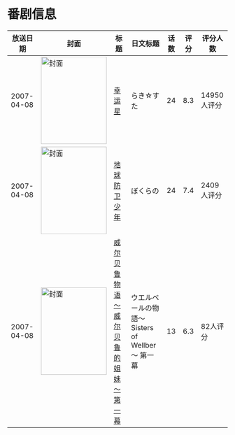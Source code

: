 # 番剧信息

|放送日期|封面|标题|日文标题|话数|评分|评分人数|
|---|---|---|---|---|---|---|
|2007-04-08|<img src="//lain.bgm.tv/pic/cover/c/db/8e/276_1Cr5K.jpg" alt="封面" style="width:150px;height:200px;object-fit:cover;">|[幸运星](https://bangumi.tv/subject/276)|らき☆すた|24|8.3|14950人评分|
|2007-04-08|<img src="//lain.bgm.tv/pic/cover/c/ab/81/467_me6C6.jpg" alt="封面" style="width:150px;height:200px;object-fit:cover;">|[地球防卫少年](https://bangumi.tv/subject/467)|ぼくらの|24|7.4|2409人评分|
|2007-04-08|<img src="//lain.bgm.tv/pic/cover/c/64/3d/3420_0jtZ8.jpg" alt="封面" style="width:150px;height:200px;object-fit:cover;">|[威尔贝鲁物语～威尔贝鲁的姐妹～ 第一幕](https://bangumi.tv/subject/3420)|ウエルベールの物語～Sisters of Wellber～ 第一幕|13|6.3|82人评分|
